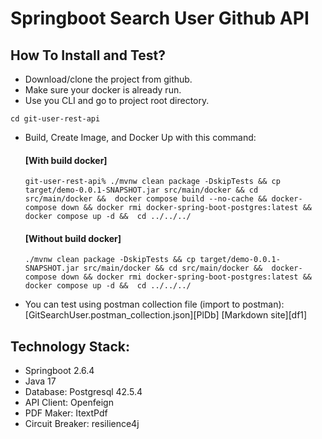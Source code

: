 
# Springboot Search User Github API

## How To Install and Test?
- Download/clone the project from github.
- Make sure your docker is already run.
- Use you CLI and go to project root directory. 
``` 
cd git-user-rest-api
```
- Build, Create Image, and Docker Up with this command:
   #### [With build docker]
   ```
   git-user-rest-api% ./mvnw clean package -DskipTests && cp target/demo-0.0.1-SNAPSHOT.jar src/main/docker && cd src/main/docker &&  docker compose build --no-cache && docker-compose down && docker rmi docker-spring-boot-postgres:latest && docker compose up -d &&  cd ../../../
   ```
   #### [Without build docker]
   ```
   ./mvnw clean package -DskipTests && cp target/demo-0.0.1-SNAPSHOT.jar src/main/docker && cd src/main/docker &&  docker-compose down && docker rmi docker-spring-boot-postgres:latest && docker compose up -d &&  cd ../../../
   ```
- You can test using postman collection file (import to postman): 
[GitSearchUser.postman_collection.json][PlDb]
[Markdown site][df1]
   

## Technology Stack:
- Springboot 2.6.4
- Java 17
- Database: Postgresql 42.5.4
- API Client: Openfeign
- PDF Maker: ItextPdf
- Circuit Breaker: resilience4j